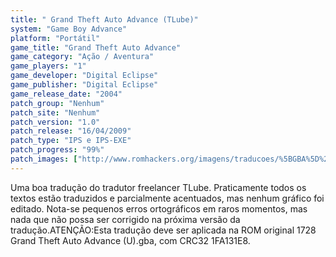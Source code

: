 ```yaml
---
title: " Grand Theft Auto Advance (TLube)"
system: "Game Boy Advance"
platform: "Portátil"
game_title: "Grand Theft Auto Advance"
game_category: "Ação / Aventura"
game_players: "1"
game_developer: "Digital Eclipse"
game_publisher: "Digital Eclipse"
game_release_date: "2004"
patch_group: "Nenhum"
patch_site: "Nenhum"
patch_version: "1.0"
patch_release: "16/04/2009"
patch_type: "IPS e IPS-EXE"
patch_progress: "99%"
patch_images: ["http://www.romhackers.org/imagens/traducoes/%5BGBA%5D%20Grand%20Theft%20Auto%20Advance%20-%20TLube%20-%201.png","http://www.romhackers.org/imagens/traducoes/%5BGBA%5D%20Grand%20Theft%20Auto%20Advance%20-%20TLube%20-%202.png","http://www.romhackers.org/imagens/traducoes/%5BGBA%5D%20Grand%20Theft%20Auto%20Advance%20-%20TLube%20-%203.png"]
---
```

Uma boa tradução do tradutor freelancer TLube. Praticamente todos os textos estão traduzidos e parcialmente acentuados, mas nenhum gráfico foi editado. Nota-se pequenos erros ortográficos em raros momentos, mas nada que não possa ser corrigido na próxima versão da tradução.ATENÇÃO:Esta tradução deve ser aplicada na ROM original 1728 Grand Theft Auto Advance (U).gba, com CRC32 1FA131E8.